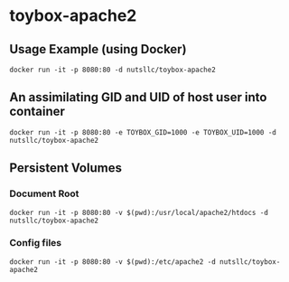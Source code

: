 # toybox-apache2

## Usage Example (using Docker)

``docker run -it -p 8080:80 -d nutsllc/toybox-apache2``

## An assimilating GID and UID of host user into container

``docker run -it -p 8080:80 -e TOYBOX_GID=1000 -e TOYBOX_UID=1000 -d nutsllc/toybox-apache2``

## Persistent Volumes

### Document Root

``docker run -it -p 8080:80 -v $(pwd):/usr/local/apache2/htdocs -d nutsllc/toybox-apache2``

### Config files

``docker run -it -p 8080:80 -v $(pwd):/etc/apache2 -d nutsllc/toybox-apache2``
